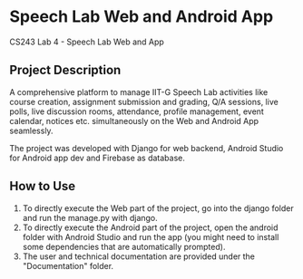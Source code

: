 # Speech Lab Web and Android App
CS243 Lab 4 - Speech Lab Web and App

## Project Description
A comprehensive platform to manage IIT-G Speech Lab activities like course creation, assignment submission and grading, Q/A sessions, live polls, live discussion rooms, attendance, profile management, event calendar, notices etc. simultaneously on the Web and Android App seamlessly.

The project was developed with Django for web backend, Android Studio for Android app dev and Firebase as database.

## How to Use
1. To directly execute the Web part of the project, go into the django folder and run the manage.py with django.
2. To directly execute the Android part of the project, open the android folder with Android Studio and run the app (you might need to install some dependencies that are automatically prompted).
3. The user and technical documentation are provided under the "Documentation" folder.
